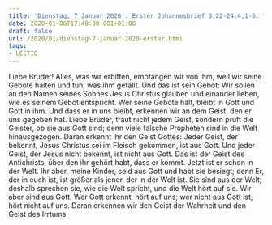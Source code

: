 ```yaml
---
title: 'Dienstag, 7 Januar 2020 : Erster Johannesbrief 3,22-24.4,1-6.'
date: 2020-01-06T17:48:00.001+01:00
draft: false
url: /2020/01/dienstag-7-januar-2020-erster.html
tags: 
- LECTIO
---
```


Liebe Brüder! Alles, was wir erbitten, empfangen wir von ihm, weil wir seine Gebote halten und tun, was ihm gefällt. Und das ist sein Gebot: Wir sollen an den Namen seines Sohnes Jesus Christus glauben und einander lieben, wie es seinem Gebot entspricht. Wer seine Gebote hält, bleibt in Gott und Gott in ihm. Und dass er in uns bleibt, erkennen wir an dem Geist, den er uns gegeben hat. Liebe Brüder, traut nicht jedem Geist, sondern prüft die Geister, ob sie aus Gott sind; denn viele falsche Propheten sind in die Welt hinausgezogen. Daran erkennt ihr den Geist Gottes: Jeder Geist, der bekennt, Jesus Christus sei im Fleisch gekommen, ist aus Gott. Und jeder Geist, der Jesus nicht bekennt, ist nicht aus Gott. Das ist der Geist des Antichrists, über den ihr gehört habt, dass er kommt. Jetzt ist er schon in der Welt. Ihr aber, meine Kinder, seid aus Gott und habt sie besiegt; denn Er, der in euch ist, ist größer als jener, der in der Welt ist. Sie sind aus der Welt; deshalb sprechen sie, wie die Welt spricht, und die Welt hört auf sie. Wir aber sind aus Gott. Wer Gott erkennt, hört auf uns; wer nicht aus Gott ist, hört nicht auf uns. Daran erkennen wir den Geist der Wahrheit und den Geist des Irrtums.